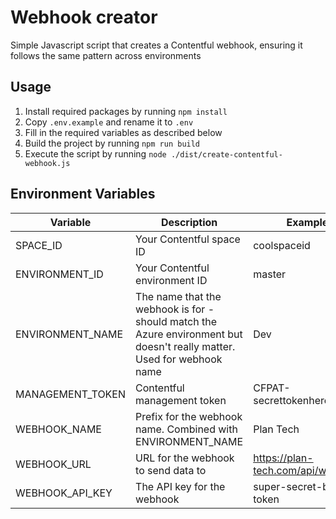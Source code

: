 # Webhook creator

Simple Javascript script that creates a Contentful webhook, ensuring it follows the same pattern across environments

## Usage

1. Install required packages by running `npm install`
2. Copy `.env.example` and rename it to `.env`
3. Fill in the required variables as described below
4. Build the project by running `npm run build`
5. Execute the script by running `node ./dist/create-contentful-webhook.js`

## Environment Variables

| Variable         | Description                                                                                                            | Example                           |
| ---------------- | ---------------------------------------------------------------------------------------------------------------------- | --------------------------------- |
| SPACE_ID         | Your Contentful space ID                                                                                               | coolspaceid                       |
| ENVIRONMENT_ID   | Your Contentful environment ID                                                                                         | master                            |
| ENVIRONMENT_NAME | The name that the webhook is for - should match the Azure environment but doesn't really matter. Used for webhook name | Dev                               |
| MANAGEMENT_TOKEN | Contentful management token                                                                                            | CFPAT-secrettokenhere             |
| WEBHOOK_NAME     | Prefix for the webhook name. Combined with ENVIRONMENT_NAME                                                            | Plan Tech                         |
| WEBHOOK_URL      | URL for the webhook to send data to                                                                                    | https://plan-tech.com/api/webhook |
| WEBHOOK_API_KEY  | The API key for the webhook                                                                                            | super-secret-bearer-token         |